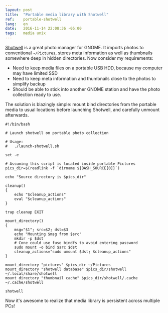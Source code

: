 ```yaml
---
layout: post
title:  "Portable media library with Shotwell"
ref:    portable-shotwell
lang:   en
date:   2016-11-14 22:08:36 -05:00
tags:   media unix
---
```


[Shotwell](https://wiki.gnome.org/Apps/Shotwell) is a great photo manager for
GNOME. It imports photos to conventional `~/Pictures`, stores meta information
as well as thumbnails somewhere deep in hidden directories. Now consider my
requirements:

* Need to keep media files on a portable USB HDD, because my computer may have
limited SSD
* Need to keep meta information and thumbnails close to the photos to simplify
backup
* Should be able to stick into another GNOME station and have the photo
collection ready to use.

The solution is blazingly simple: mount bind directories from the portable
media to usual locations before launching Shotwell, and carefully unmount
afterwards.

```shell
#!/bin/bash

# Launch shotwell on portable photo collection

# Usage:
#   ./launch-shotwell.sh

set -e

# Assuming this script is located inside portable Pictures
pics_dir=$(readlink -f `dirname ${BASH_SOURCE[0]}`)

echo "Source directory is $pics_dir"

cleanup()
{
    echo "$cleanup_actions"
    eval "$cleanup_actions"
}

trap cleanup EXIT

mount_directory()
{
    msg="$1"; src=$2; dst=$3
    echo "Mounting $msg from $src"
    mkdir -p $dst
    # Cone could use fuse bindfs to avoid entering password
    sudo mount -o bind $src $dst
    cleanup_actions="sudo umount $dst; $cleanup_actions"
}

mount_directory "pictures" $pics_dir ~/Pictures
mount_directory "shotwell database" $pics_dir/shotwell ~/.local/share/shotwell
mount_directory "thumbnail cache" $pics_dir/shotwell/.cache ~/.cache/shotwell

shotwell
```

Now it's awesome to realize that media library is persistent across multiple
PCs!
